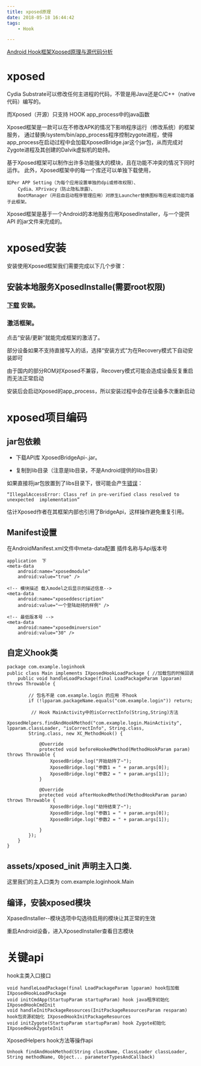 ```yaml
---
title: xposed原理
date: 2018-05-18 16:44:42
tags: 
	- Hook

---
```


[Android Hook框架Xposed原理与源代码分析](http://www.xuebuyuan.com/2141468.html) 

# xposed #

Cydia Substrate可以修改任何主进程的代码，不管是用Java还是C/C++（native代码）编写的。

而Xposed（开源）只支持 HOOK app_process中的java函数

Xposed框架是一款可以在不修改APK的情况下影响程序运行（修改系统）的框架服务，
通过替换/system/bin/app_process程序控制zygote进程，使得app_process在启动过程中会加载XposedBridge.jar这个jar包，从而完成对Zygote进程及其创建的Dalvik虚拟机的劫持。

基于Xposed框架可以制作出许多功能强大的模块，且在功能不冲突的情况下同时运作。
此外，Xposed框架中的每一个库还可以单独下载使用，

	如Per APP Setting（为每个应用设置单独的dpi或修改权限）、
		Cydia、XPrivacy（防止隐私泄露）、
		BootManager（开启自启动程序管理应用）对原生Launcher替换图标等应用或功能均基于此框架。
	
Xposed框架是基于一个Android的本地服务应用XposedInstaller，与一个提供API 的jar文件来完成的。

# xposed安装 #

安装使用Xposed框架我们需要完成以下几个步骤：

## 安装本地服务XposedInstalle(需要root权限) ##

### [下载](http://repo.xposed.info/module/de.robv.android.xposed.installer) 安装。 ###
		
### 激活框架。 ###

点击“安装/更新”就能完成框架的激活了。

部分设备如果不支持直接写入的话，选择“安装方式”为在Recovery模式下自动安装即可

由于国内的部分ROM对Xposed不兼容，Recovery模式可能会造成设备反复重启而无法正常启动
			
安装后会启动Xposed的app_process，所以安装过程中会存在设备多次重新启动

# xposed项目编码 #

## jar包依赖 ##

- 下载API库 XposedBridgeApi-.jar。

- 复制到lib目录（注意是lib目录，不是Android提供的libs目录）
		
如果直接将jar包放置到了libs目录下，很可能会产生[错误](http://forum.xda-developers.com/xposed/xposed-api-changelog-developer-news-t2714067)： 

	“IllegalAccessError: Class ref in pre-verified class resolved to unexpected  implementation” 

估计Xposed作者在其框架内部也引用了BridgeApi，这样操作避免重复引用。
	
## Manifest设置 ##

在AndroidManifest.xml文件中meta-data配置 插件名称与Api版本号

	application  下
	<meta-data  
        android:name="xposedmodule"  
        android:value="true" />  
    
	<!-- 模块描述 载入model之后显示的描述信息-->
    <meta-data  
        android:name="xposeddescription"  
        android:value="一个登陆劫持的样例" />  
    
	<!-- 最低版本号 -->
    <meta-data  
        android:name="xposedminversion"  
        android:value="30" />  
	
## 自定义hook类 ##

	package com.example.loginhook
	public class Main implements IXposedHookLoadPackage { //加载包的时候回调  
		public void handleLoadPackage(final LoadPackageParam lpparam) throws Throwable {  
			
			// 包名不是 com.example.login 的应用 不hook
			if (!lpparam.packageName.equals("com.example.login")) return;  
			
			 // Hook MainActivity中的isCorrectInfo(String,String)方法  
			XposedHelpers.findAndHookMethod("com.example.login.MainActivity", lpparam.classLoader, "isCorrectInfo", String.class,  
            String.class, new XC_MethodHook() {  

                @Override  
                protected void beforeHookedMethod(MethodHookParam param) throws Throwable {  
                    XposedBridge.log("开始劫持了~");  
                    XposedBridge.log("参数1 = " + param.args[0]);  
                    XposedBridge.log("参数2 = " + param.args[1]);  
                }  

                @Override  
                protected void afterHookedMethod(MethodHookParam param) throws Throwable {  
                    XposedBridge.log("劫持结束了~");  
                    XposedBridge.log("参数1 = " + param.args[0]);  
                    XposedBridge.log("参数2 = " + param.args[1]);  

                }  
            });    
		}  
	}
		
## assets/xposed_init 声明主入口类. ##

这里我们的主入口类为 com.example.loginhook.Main

## 编译，安装xposed模块 ##
		
XpasedInstaller--模块选项中勾选待启用的模块让其正常的生效

重启Android设备，进入XposedInstaller查看日志模块

# 关键api #

hook主类入口接口

	void handleLoadPackage(final LoadPackageParam lpparam) hook包加载 IXposedHookLoadPackage
	void initCmdApp(StartupParam startupParam) hook java程序初始化 IXposedHookCmdInit
	void handleInitPackageResources(InitPackageResourcesParam resparam) hook包资源初始化 IXposedHookInitPackageResources
	void initZygote(StartupParam startupParam) hook Zygote初始化 IXposedHookZygoteInit

XposedHelpers hook方法等操作api

	Unhook findAndHookMethod(String className, ClassLoader classLoader, String methodName, Object... parameterTypesAndCallback)
 
		

